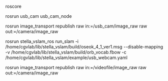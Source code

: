 roscore

rosrun usb_cam usb_cam_node



rosrun image_transport republish raw in:=/usb_cam/image_raw raw out:=/camera/image_raw

rosrun stella_vslam_ros run_slam -i /home/cgvlab/lib/stella_vslam/build/oseok_4_1_ver1.msg --disable-mapping -v /home/cgvlab/lib/stella_vslam/build/orb_vocab.fbow -c /home/cgvlab/lib/stella_vslam/example/usb_webcam.yaml

rosrun image_transport republish raw in:=/videofile/image_raw raw out:=/camera/image_raw
